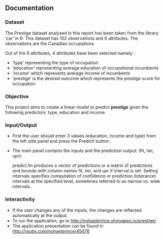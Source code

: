 ## Documentation

### Dataset

The Prestige dataset analysed in this report has been taken from the library ‘car’ in R. This dataset has 102 observations and 6 attributes. The observations are the Canadian occupations. 

Out of the 6 attributes, 4 attributes have been selected namely :
- ‘type’ representing the type of occupation.
- ‘education’ representing average education of occupational incumbents
- ‘income’ which represents average income of incumbents
- ‘prestige’ is the desired outcome which represents the prestige score for occupation.

### Objective

This project aims to create a linear model to predict **prestige** given the
following predictors: type, education and income.

### Input/Output
- First the user should enter 3 values (education, income and type) from the left side panel and press the Predict! button.
- The main panel contains the inputs and the prediction output:
  (fit, lwr, upr): 
  
  predict.lm produces a vector of predictions or a matrix of predictions and bounds with column names fit, lwr, and upr if interval is set. Setting intervals specifies computation of confidence or prediction (tolerance) intervals at the specified level, sometimes referred to as narrow vs. wide intervals. 

### Interactivity
- If the user changes any of the inputs, the changes are reflected automatically at the output.
- To run the application, go to <http://nohaelprince.shinyapps.io/prestige/>
- The application presentation can be found in <http://rpubs.com/nohaelprince/45476> 

